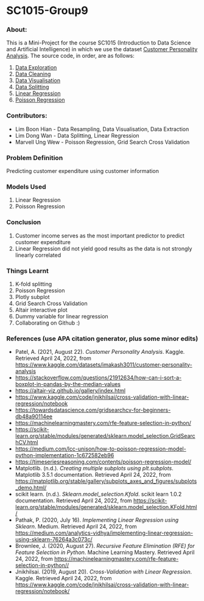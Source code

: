 # SC1015-Group9

### About: 
This is a Mini-Project for the course SC1015 (Introduction to Data Science and Artificial Intelligence) in which we use the dataset [Customer Personality Analysis](https://www.kaggle.com/datasets/imakash3011/customer-personality-analysis). The source code, in order, are as follows:
1. [Data Exploration](https://github.com/BoonHianLim/SC1015-Group9/blob/main/Data-exploratory.ipynb)
2. [Data Cleaning](https://github.com/BoonHianLim/SC1015-Group9/blob/main/Data-cleaning.ipynb)
3. [Data Visualisation](https://github.com/BoonHianLim/SC1015-Group9/blob/main/Data-visualization.ipynb)
4. [Data Splitting](https://github.com/BoonHianLim/SC1015-Group9/blob/main/Data-encoding-and-splitting.ipynb)
5. [Linear Regression](https://github.com/BoonHianLim/SC1015-Group9/blob/main/Linear_Regression.ipynb)
6. [Poisson Regression](https://github.com/BoonHianLim/SC1015-Group9/blob/main/Poisson_Regression.ipynb)

### Contributors:
- Lim Boon Hian - Data Resampling, Data Visualisation, Data Extraction
- Lim Dong Wan - Data Splitting, Linear Regression
- Marvell Ung Wew - Poisson Regression, Grid Search Cross Validation

### Problem Definition
Predicting customer expenditure using customer information

### Models Used
1. Linear Regression
2. Poisson Regression

### Conclusion
1. Customer income serves as the most important predictor to predict customer expenditure
2. Linear Regression did not yield good results as the data is not strongly linearly correlated

### Things Learnt
1. K-fold splitting
2. Poisson Regression
3. Plotly subplot
4. Grid Search Cross Validation
5. Altair interactive plot
6. Dummy variable for linear regression
7. Collaborating on Github :)

### References (use APA citation generator, plus some minor edits)
- Patel, A. (2021, August 22). _Customer Personality Analysis_. Kaggle. Retrieved April 24, 2022, from https://www.kaggle.com/datasets/imakash3011/customer-personality-analysis 
- <https://stackoverflow.com/questions/21912634/how-can-i-sort-a-boxplot-in-pandas-by-the-median-values>
- <https://altair-viz.github.io/gallery/index.html>
- <https://www.kaggle.com/code/jnikhilsai/cross-validation-with-linear-regression/notebook>
- <https://towardsdatascience.com/gridsearchcv-for-beginners-db48a90114ee>
- <https://machinelearningmastery.com/rfe-feature-selection-in-python/>
- <https://scikit-learn.org/stable/modules/generated/sklearn.model_selection.GridSearchCV.html>
- <https://medium.com/lcc-unison/how-to-poisson-regression-model-python-implementation-1c672582eb96>
- <https://timeseriesreasoning.com/contents/poisson-regression-model/>
- Matplotlib. (n.d.). _Creating multiple subplots using plt.subplots_. Matplotlib 3.5.1 documentation. Retrieved April 24, 2022, from <https://matplotlib.org/stable/gallery/subplots_axes_and_figures/subplots_demo.html/> 
- scikit learn. (n.d.). _Sklearn.model_selection.Kfold_. scikit learn 1.0.2 documentation. Retrieved April 24, 2022, from <https://scikit-learn.org/stable/modules/generated/sklearn.model_selection.KFold.html/> 
- Pathak, P. (2020, July 16). _Implementing Linear Regression using Sklearn_. Medium. Retrieved April 24, 2022, from <https://medium.com/analytics-vidhya/implementing-linear-regression-using-sklearn-76264a3c073c/> 
- Brownlee, J. (2020, August 27). _Recursive Feature Elimination (RFE) for Feature Selection in Python_. Machine Learning Mastery. Retrieved April 24, 2022, from <https://machinelearningmastery.com/rfe-feature-selection-in-python//> 
- Jnikhilsai. (2019, August 20). _Cross-Validation with Linear Regression_. Kaggle. Retrieved April 24, 2022, from <https://www.kaggle.com/code/jnikhilsai/cross-validation-with-linear-regression/notebook/> 